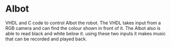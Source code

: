Albot
=====

VHDL and C code to control Albot the robot. The VHDL takes input from a RGB camera and can find the colour shown in front of it. The Albot also is able to read black and white below it. using these two inputs it makes music that can be recorded and played back. 
